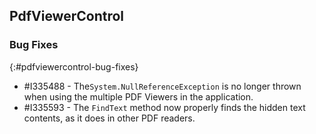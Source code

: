 ## PdfViewerControl

### Bug Fixes
{:#pdfviewercontrol-bug-fixes}
* \#I335488 - The`System.NullReferenceException` is no longer thrown when using the multiple PDF Viewers in the application. 
* \#I335593 - The `FindText` method now properly finds the hidden text contents, as it does in other PDF readers.
